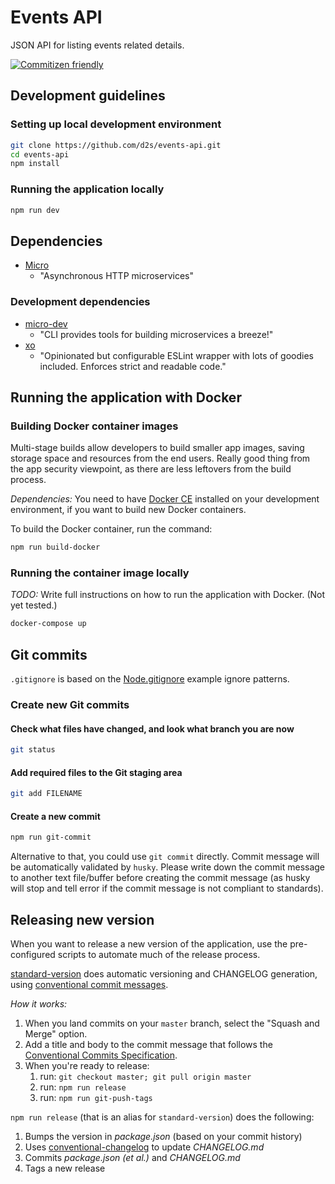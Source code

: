 # Events API

JSON API for listing events related details.

[![Commitizen friendly](https://img.shields.io/badge/commitizen-friendly-brightgreen.svg)](https://github.com/commitizen/cz-cli)

## Development guidelines

### Setting up local development environment

```sh
git clone https://github.com/d2s/events-api.git
cd events-api
npm install
```

### Running the application locally

```sh
npm run dev
```

## Dependencies

- [Micro](https://www.npmjs.com/package/micro)
  - "Asynchronous HTTP microservices"

### Development dependencies

- [micro-dev](https://www.npmjs.com/package/micro-dev)
  - "CLI provides tools for building microservices a breeze!"
- [xo](https://www.npmjs.com/package/xo)
  - "Opinionated but configurable ESLint wrapper with lots of goodies included. Enforces strict and readable code."

## Running the application with Docker

### Building Docker container images

Multi-stage builds allow developers to build smaller app images, saving storage space and resources from the end users. Really good thing from the app security viewpoint, as there are less leftovers from the build process.

_Dependencies:_ You need to have [Docker CE](https://docs.docker.com/install/) installed on your development environment, if you want to build new Docker containers.

To build the Docker container, run the command:

```sh
npm run build-docker
```

### Running the container image locally

_TODO:_ Write full instructions on how to run the application with Docker. (Not yet tested.)

```sh
docker-compose up
```

## Git commits

`.gitignore` is based on the [Node.gitignore](https://github.com/github/gitignore/blob/master/Node.gitignore) example ignore patterns.

### Create new Git commits

#### Check what files have changed, and look what branch you are now

```sh
git status
```

#### Add required files to the Git staging area

```sh
git add FILENAME
```

#### Create a new commit

```sh
npm run git-commit
```

Alternative to that, you could use `git commit` directly.
Commit message will be automatically validated by `husky`.
Please write down the commit message to another text file/buffer
before creating the commit message (as husky will stop and tell error
if the commit message is not compliant to standards).

## Releasing new version

When you want to release a new version of the application, use the pre-configured scripts to automate much of the release process.

[standard-version](https://github.com/conventional-changelog/standard-version#standard-version) does automatic versioning and CHANGELOG generation, using
[conventional commit messages](https://conventionalcommits.org).

_How it works:_

1. When you land commits on your `master` branch, select the "Squash and Merge" option.
2. Add a title and body to the commit message that follows the [Conventional Commits Specification](https://conventionalcommits.org).
3. When you're ready to release:
   1. run: `git checkout master; git pull origin master`
   2. run: `npm run release`
   3. run: `npm run git-push-tags`

`npm run release` (that is an alias for `standard-version`) does the following:

1. Bumps the version in _package.json_ (based on your commit history)
2. Uses [conventional-changelog](https://github.com/conventional-changelog/conventional-changelog) to update _CHANGELOG.md_
3. Commits _package.json (et al.)_ and _CHANGELOG.md_
4. Tags a new release
